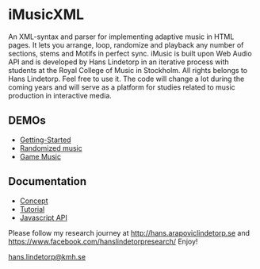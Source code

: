 # iMusicXML
An XML-syntax and parser for implementing adaptive music in HTML pages. It lets you arrange, loop, randomize and playback any number of sections, stems and Motifs in perfect sync. iMusic is built upon Web Audio API and is developed by Hans Lindetorp in an iterative process with students at the Royal College of Music in Stockholm. 
All rights belongs to Hans Lindetorp. Feel free to use it. The code will change a lot during the coming years and will serve as a platform for studies related to music production in interactive media.

## DEMOs
* [Getting-Started](https://hanslindetorp.github.io/imusic/demos/getting-started/)
* [Randomized music](https://hanslindetorp.github.io/imusic/demos/imusic-randomize/)
* [Game Music](https://hanslindetorp.github.io/imusic/demos/pancake-game/)

## Documentation
* [Concept](https://github.com/hanslindetorp/imusic/wiki)
* [Tutorial](https://github.com/hanslindetorp/imusic/wiki/Getting-Started)
* [Javascript API](https://github.com/hanslindetorp/imusic/wiki/Javascript-API)


Please follow my research journey at http://hans.arapoviclindetorp.se and https://www.facebook.com/hanslindetorpresearch/
Enjoy!

hans.lindetorp@kmh.se
